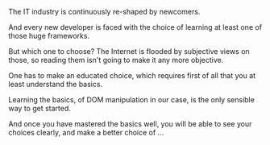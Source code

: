 The IT industry is continuously re-shaped by newcomers.

And every new developer is faced with the choice of learning at least one of those huge frameworks.

But which one to choose? The Internet is flooded by subjective views on those, so reading them isn't
going to make it any more objective.

One has to make an educated choice, which requires first of all that you at least understand the basics.

Learning the basics, of DOM manipulation in our case, is the only sensible way to get started.

And once you have mastered the basics well, you will be able to see your choices clearly, and make
a better choice of ...


